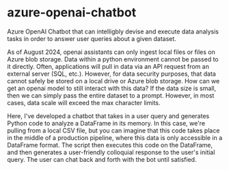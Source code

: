 # azure-openai-chatbot
Azure OpenAI Chatbot that can intelligbly devise and execute data analysis tasks in order to answer user queries about a given dataset.

As of August 2024, openai assistants can only ingest local files or files on Azure blob storage. Data within a python environment cannot be passed to it directly. Often, applications will pull in data via an API request from an external server (SQL, etc.). However, for data security purposes, that data cannot safely be stored on a local drive or Azure blob storage. How can we get an openai model to still interact with this data? If the data size is small, then we can simply pass the entire dataset to a prompt. However, in most cases, data scale will exceed the max character limits.

Here, I've developed a chatbot that takes in a user query and generates Python code to analyze a DataFrame in its memory. In this case, we're pulling from a local CSV file, but you can imagine that this code takes place in the middle of a production pipeline, where this data is only accessible in a DataFrame format. The script then executes this code on the DataFrame, and then generates a user-friendly colloquial response to the user's initial query. The user can chat back and forth with the bot until satisfied.
